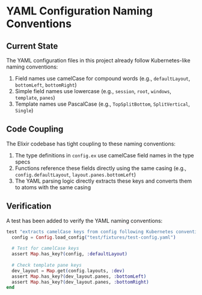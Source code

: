 # YAML Configuration Naming Conventions

## Current State
The YAML configuration files in this project already follow Kubernetes-like naming conventions:

1. Field names use camelCase for compound words (e.g., `defaultLayout`, `bottomLeft`, `bottomRight`)
2. Simple field names use lowercase (e.g., `session`, `root`, `windows`, `template`, `panes`)
3. Template names use PascalCase (e.g., `TopSplitBottom`, `SplitVertical`, `Single`)

## Code Coupling
The Elixir codebase has tight coupling to these naming conventions:

1. The type definitions in `config.ex` use camelCase field names in the type specs
2. Functions reference these fields directly using the same casing (e.g., `config.defaultLayout`, `layout.panes.bottomLeft`)
3. The YAML parsing logic directly extracts these keys and converts them to atoms with the same casing

## Verification
A test has been added to verify the YAML naming conventions:

```elixir
test "extracts camelCase keys from config following Kubernetes conventions" do
  config = Config.load_config("test/fixtures/test-config.yaml")
  
  # Test for camelCase keys
  assert Map.has_key?(config, :defaultLayout)
  
  # Check template pane keys
  dev_layout = Map.get(config.layouts, :dev)
  assert Map.has_key?(dev_layout.panes, :bottomLeft) 
  assert Map.has_key?(dev_layout.panes, :bottomRight)
end
```